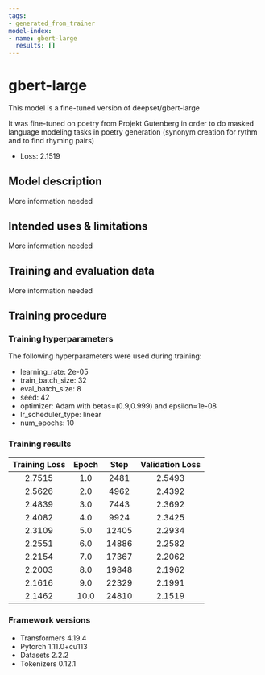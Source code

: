 ```yaml
---
tags:
- generated_from_trainer
model-index:
- name: gbert-large
  results: []
---
```


<!-- This model card has been generated automatically according to the information the Trainer had access to. You
should probably proofread and complete it, then remove this comment. -->

# gbert-large

This model is a fine-tuned version of deepset/gbert-large 

It was fine-tuned on poetry from Projekt Gutenberg in order to do masked language modeling tasks in poetry generation (synonym creation for rythm and to find rhyming pairs) 

- Loss: 2.1519

## Model description

More information needed

## Intended uses & limitations

More information needed

## Training and evaluation data

More information needed

## Training procedure

### Training hyperparameters

The following hyperparameters were used during training:
- learning_rate: 2e-05
- train_batch_size: 32
- eval_batch_size: 8
- seed: 42
- optimizer: Adam with betas=(0.9,0.999) and epsilon=1e-08
- lr_scheduler_type: linear
- num_epochs: 10

### Training results

| Training Loss | Epoch | Step  | Validation Loss |
|:-------------:|:-----:|:-----:|:---------------:|
| 2.7515        | 1.0   | 2481  | 2.5493          |
| 2.5626        | 2.0   | 4962  | 2.4392          |
| 2.4839        | 3.0   | 7443  | 2.3692          |
| 2.4082        | 4.0   | 9924  | 2.3425          |
| 2.3109        | 5.0   | 12405 | 2.2934          |
| 2.2551        | 6.0   | 14886 | 2.2582          |
| 2.2154        | 7.0   | 17367 | 2.2062          |
| 2.2003        | 8.0   | 19848 | 2.1962          |
| 2.1616        | 9.0   | 22329 | 2.1991          |
| 2.1462        | 10.0  | 24810 | 2.1519          |


### Framework versions

- Transformers 4.19.4
- Pytorch 1.11.0+cu113
- Datasets 2.2.2
- Tokenizers 0.12.1

